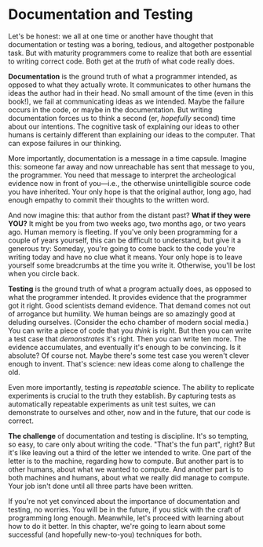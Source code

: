 # Documentation and Testing

Let's be honest: we all at one time or another have thought that documentation
or testing was a boring, tedious, and altogether postponable task. But with
maturity programmers come to realize that both are essential to writing correct
code.  Both get at the *truth* of what code really does.

**Documentation** is the ground truth of what a programmer intended, as opposed
to what they actually wrote. It communicates to other humans the ideas the
author had in their head. No small amount of the time (even in this book!), we
fail at communicating ideas as we intended. Maybe the failure occurs in the
code, or maybe in the documentation. But writing documentation forces us to
think a second (er, *hopefully* second) time about our intentions. The cognitive
task of explaining our ideas to other humans is certainly different than
explaining our ideas to the computer. That can expose failures in our thinking.

More importantly, documentation is a message in a time capsule. Imagine this:
someone far away and now unreachable has sent that message to you, the
programmer. You need that message to interpret the archeological evidence now in
front of you&mdash;i.e., the otherwise unintelligible source code you have
inherited. Your only hope is that the original author, long ago, had enough
empathy to commit their thoughts to the written word.

And now imagine this: that author from the distant past? **What if they were
YOU?** It might be you from two weeks ago, two months ago, or two years ago.
Human memory is fleeting. If you've only been programming for a couple of years
yourself, this can be difficult to understand, but give it a generous try:
Someday, you're going to come back to the code you're writing today and have no
clue what it means. Your only hope is to leave yourself some breadcrumbs at the
time you write it. Otherwise, you'll be lost when you circle back.

**Testing** is the ground truth of what a program actually does, as opposed to
what the programmer intended. It provides evidence that the programmer got it
right. Good scientists demand evidence. That demand comes not out of arrogance
but humility. We human beings are so amazingly good at deluding ourselves.
(Consider the echo chamber of modern social media.) You can write a piece of
code that you *think* is right. But then you can write a test case that
*demonstrates* it's right. Then you can write ten more. The evidence
accumulates, and eventually it's enough to be convincing. Is it absolute? Of
course not. Maybe there's some test case you weren't clever enough to invent.
That's science: new ideas come along to challenge the old.

Even more importantly, testing is *repeatable* science. The ability to replicate
experiments is crucial to the truth they establish. By capturing tests as
automatically repeatable experiments as unit test suites, we can demonstrate to
ourselves and other, now and in the future, that our code is correct.

**The challenge** of documentation and testing is discipline. It's so tempting,
so easy, to care only about writing the code. "That's the fun part", right? But
it's like leaving out a third of the letter we intended to write. One part of
the letter is to the machine, regarding how to compute. But another part is to
other humans, about what we wanted to compute. And another part is to both
machines and humans, about what we really did manage to compute. Your job isn't
done until all three parts have been written.

If you're not yet convinced about the importance of documentation and testing,
no worries. You will be in the future, if you stick with the craft of
programming long enough. Meanwhile, let's proceed with learning about how to do
it better. In this chapter, we're going to learn about some successful (and
hopefully new-to-you) techniques for both.